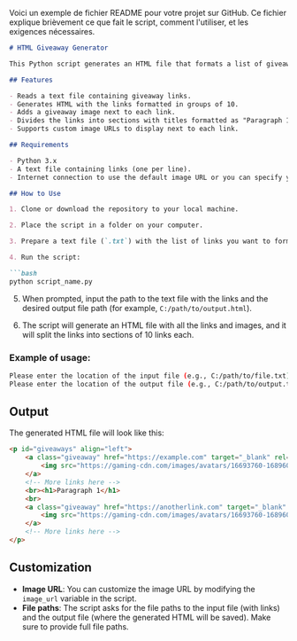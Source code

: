 Voici un exemple de fichier README pour votre projet sur GitHub. Ce fichier explique brièvement ce que fait le script, comment l'utiliser, et les exigences nécessaires.

```markdown
# HTML Giveaway Generator

This Python script generates an HTML file that formats a list of giveaway links into sections with images, dividing the list into groups of 10 links per section. Each section is titled with "Paragraph" followed by a counter, and the links are displayed with a giveaway image.

## Features

- Reads a text file containing giveaway links.
- Generates HTML with the links formatted in groups of 10.
- Adds a giveaway image next to each link.
- Divides the links into sections with titles formatted as "Paragraph 1", "Paragraph 2", etc.
- Supports custom image URLs to display next to each link.

## Requirements

- Python 3.x
- A text file containing links (one per line).
- Internet connection to use the default image URL or you can specify your own.

## How to Use

1. Clone or download the repository to your local machine.

2. Place the script in a folder on your computer.

3. Prepare a text file (`.txt`) with the list of links you want to format. Each link should be on its own line.

4. Run the script:

```bash
python script_name.py
```

5. When prompted, input the path to the text file with the links and the desired output file path (for example, `C:/path/to/output.html`).

6. The script will generate an HTML file with all the links and images, and it will split the links into sections of 10 links each.

### Example of usage:

```bash
Please enter the location of the input file (e.g., C:/path/to/file.txt): C:/path/to/input.txt
Please enter the location of the output file (e.g., C:/path/to/output.txt): C:/path/to/output.html
```

## Output

The generated HTML file will look like this:

```html
<p id="giveaways" align="left">
    <a class="giveaway" href="https://example.com" target="_blank" rel="noreferrer">
        <img src="https://gaming-cdn.com/images/avatars/16693760-1689603180.jpg" alt="Giveaway Image" width="76" height="76" />
    </a>
    <!-- More links here -->
    <br><h1>Paragraph 1</h1>
    <br>
    <a class="giveaway" href="https://anotherlink.com" target="_blank" rel="noreferrer">
        <img src="https://gaming-cdn.com/images/avatars/16693760-1689603180.jpg" alt="Giveaway Image" width="76" height="76" />
    </a>
    <!-- More links here -->
</p>
```

## Customization

- **Image URL**: You can customize the image URL by modifying the `image_url` variable in the script.
- **File paths**: The script asks for the file paths to the input file (with links) and the output file (where the generated HTML will be saved). Make sure to provide full file paths.
